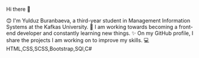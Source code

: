  Hi there 👋
   
 😊 I'm Yulduz Buranbaeva, a third-year student in Management Information Systems at the Kafkas University.
 🎈  I am working towards becoming a front-end developer and constantly learning new things. 
 ✨  On my GitHub profile, I share the projects I am working on to improve my skills.
 💻  HTML,CSS,SCSS,Bootstrap,SQl,C#
    
  
    
   
